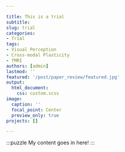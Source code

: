 ```yaml
---

title: This is a trial
subtitle: 
slug: trial
categories:
- Trial
tags:
- Visual Perception
- Cross-modal Plasticity
- fMRI
authors: [admin]
lastmod: ''
featured: '/post/paper_review/featured.jpg'
output:
  html_document:
    css: custom.scss
image:
  caption: ''
  focal_point: Center
  preview_only: true
projects: []

---
```



:::puzzle
My content goes in here!
:::